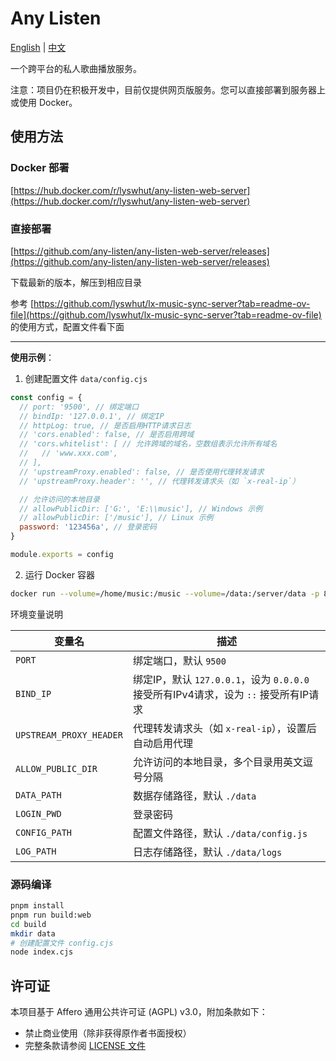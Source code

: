 # Any Listen

[English](README.md) | [中文](README_zh.md)

一个跨平台的私人歌曲播放服务。

注意：项目仍在积极开发中，目前仅提供网页版服务。您可以直接部署到服务器上或使用 Docker。

## 使用方法

### Docker 部署

[https://hub.docker.com/r/lyswhut/any-listen-web-server](https://hub.docker.com/r/lyswhut/any-listen-web-server)

### 直接部署

[https://github.com/any-listen/any-listen-web-server/releases](https://github.com/any-listen/any-listen-web-server/releases)

下载最新的版本，解压到相应目录

参考 [https://github.com/lyswhut/lx-music-sync-server?tab=readme-ov-file](https://github.com/lyswhut/lx-music-sync-server?tab=readme-ov-file) 的使用方式，配置文件看下面

---

**使用示例**：

1. 创建配置文件 `data/config.cjs`

```js
const config = {
  // port: '9500', // 绑定端口
  // bindIp: '127.0.0.1', // 绑定IP
  // httpLog: true, // 是否启用HTTP请求日志
  // 'cors.enabled': false, // 是否启用跨域
  // 'cors.whitelist': [ // 允许跨域的域名，空数组表示允许所有域名
  //   // 'www.xxx.com',
  // ],
  // 'upstreamProxy.enabled': false, // 是否使用代理转发请求
  // 'upstreamProxy.header': '', // 代理转发请求头（如 `x-real-ip`）

  // 允许访问的本地目录
  // allowPublicDir: ['G:', 'E:\\music'], // Windows 示例
  // allowPublicDir: ['/music'], // Linux 示例
  password: '123456a', // 登录密码
}

module.exports = config
```

2. 运行 Docker 容器

```bash
docker run --volume=/home/music:/music --volume=/data:/server/data -p 8080:9500 -d test:latest
```

环境变量说明

| 变量名                  | 描述                                                                                |
| ----------------------- | ----------------------------------------------------------------------------------- |
| `PORT`                  | 绑定端口，默认 `9500`                                                               |
| `BIND_IP`               | 绑定IP，默认 `127.0.0.1`，设为 `0.0.0.0` 接受所有IPv4请求，设为 `::` 接受所有IP请求 |
| `UPSTREAM_PROXY_HEADER` | 代理转发请求头（如 `x-real-ip`），设置后自动启用代理                                |
| `ALLOW_PUBLIC_DIR`      | 允许访问的本地目录，多个目录用英文逗号分隔                                          |
| `DATA_PATH`             | 数据存储路径，默认 `./data`                                                         |
| `LOGIN_PWD`             | 登录密码                                                                            |
| `CONFIG_PATH`           | 配置文件路径，默认 `./data/config.js`                                               |
| `LOG_PATH`              | 日志存储路径，默认 `./data/logs`                                                    |

### 源码编译

```bash
pnpm install
pnpm run build:web
cd build
mkdir data
# 创建配置文件 config.cjs
node index.cjs
```

## 许可证

本项目基于 Affero 通用公共许可证 (AGPL) v3.0，附加条款如下：

- 禁止商业使用（除非获得原作者书面授权）
- 完整条款请参阅 [LICENSE 文件](LICENSE)
